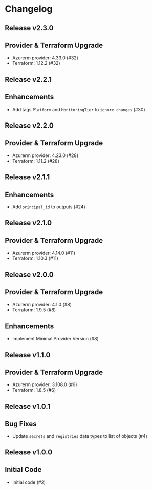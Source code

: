 # Changelog

## Release v2.3.0

## Provider & Terraform Upgrade
- Azurerm provider: 4.33.0 (#32)
- Terraform: 1.12.2 (#32)
   
## Release v2.2.1

## Enhancements

- Add tags `Platform` and `MonitoringTier` to `ignore_changes` (#30)


   
## Release v2.2.0

## Provider & Terraform Upgrade
- Azurerm provider: 4.23.0 (#28)
- Terraform: 1.11.2 (#28)
   
## Release v2.1.1

## Enhancements

- Add `principal_id` to outputs (#24)


   
## Release v2.1.0

## Provider & Terraform Upgrade
- Azurerm provider: 4.14.0 (#11)
- Terraform: 1.10.3 (#11)
   
## Release v2.0.0

## Provider & Terraform Upgrade
- Azurerm provider: 4.1.0 (#8)
- Terraform: 1.9.5 (#8)
## Enhancements
- Implement Minimal Provider Version (#8)
   
## Release v1.1.0

## Provider & Terraform Upgrade
- Azurerm provider: 3.108.0 (#6)
- Terraform: 1.8.5 (#6)
   
## Release v1.0.1

## Bug Fixes

- Update `secrets` and `registries` data types to list of objects (#4)



   
## Release v1.0.0

## Initial Code

- Initial code (#2)


   